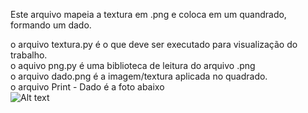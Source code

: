 Este arquivo mapeia a textura em .png e coloca em um quandrado, formando um dado.

o arquivo textura.py é o que deve ser executado para visualização do trabalho.<br />
o aquivo png.py é uma biblioteca de leitura do arquivo .png<br />
o arquivo dado.png é a imagem/textura aplicada no quadrado.<br />
o arquivo Print - Dado é a foto abaixo<br />
![Alt text](https://github.com/mateussotero/ComputacaoGrafica/blob/51b6dd89f6cbf01410a705d898d10a01201cfa85/Dossi%C3%AA%202/Dado%20com%20Textura/Print%20-%20Dado.png "Dado")
